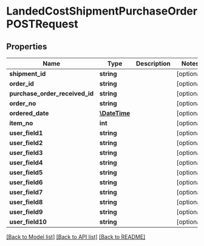 # LandedCostShipmentPurchaseOrderPOSTRequest

## Properties
Name | Type | Description | Notes
------------ | ------------- | ------------- | -------------
**shipment_id** | **string** |  | [optional] 
**order_id** | **string** |  | [optional] 
**purchase_order_received_id** | **string** |  | [optional] 
**order_no** | **string** |  | [optional] 
**ordered_date** | [**\DateTime**](\DateTime.md) |  | [optional] 
**item_no** | **int** |  | [optional] 
**user_field1** | **string** |  | [optional] 
**user_field2** | **string** |  | [optional] 
**user_field3** | **string** |  | [optional] 
**user_field4** | **string** |  | [optional] 
**user_field5** | **string** |  | [optional] 
**user_field6** | **string** |  | [optional] 
**user_field7** | **string** |  | [optional] 
**user_field8** | **string** |  | [optional] 
**user_field9** | **string** |  | [optional] 
**user_field10** | **string** |  | [optional] 

[[Back to Model list]](../README.md#documentation-for-models) [[Back to API list]](../README.md#documentation-for-api-endpoints) [[Back to README]](../README.md)


